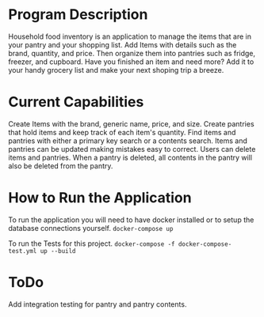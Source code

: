 # Program Description
Household food inventory is an application to manage the items that are in your pantry and your shopping list. Add Items with details such as the brand, quantity, and price. Then organize them into pantries such as fridge, freezer, and cupboard. Have you finished an item and need more? Add it to your handy grocery list and make your next shoping trip a breeze.

# Current Capabilities
Create Items with the brand, generic name, price, and size. Create pantries that hold items and keep track of each item's quantity. Find items and pantries with either a primary key search or a contents search. Items and pantries can be updated making mistakes easy to correct. Users can delete items and pantries. When a pantry is deleted, all contents in the pantry will also be deleted from the pantry.

# How to Run the Application
To run the application you will need to have docker installed or to setup the database connections yourself.
`docker-compose up`

To run the Tests for this project. 
`docker-compose -f docker-compose-test.yml up --build`

# ToDo
Add integration testing for pantry and pantry contents.